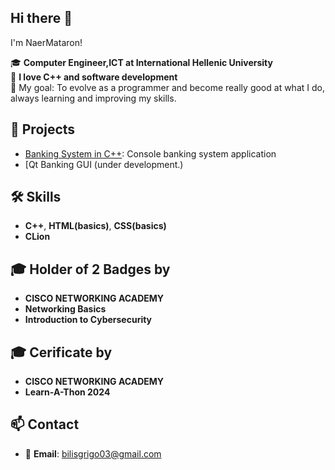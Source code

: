 ## Hi there 👋
I'm NaerMataron!

🎓 **Computer Engineer,ICT at International Hellenic University**  
🔧 **I love C++ and software development**  
🚀 My goal: To evolve as a programmer and become really good at what I do, always learning and improving my skills.

## 📌 Projects

- [Banking System in C++](https://github.com/NaerMataron/banking-system-cpp): Console banking system application
- [Qt Banking GUI (under development.)

## 🛠️ Skills

- **C++**, **HTML(basics)**, **CSS(basics)**
- **CLion**

## 🎓 Holder of 2 Badges by
- **CISCO NETWORKING ACADEMY**
- **Networking Basics**
- **Introduction to Cybersecurity**

## 🎓 Cerificate by
- **CISCO NETWORKING ACADEMY**
- **Learn-A-Thon 2024**
  
## 📫 Contact

- 📧 **Email**: bilisgrigo03@gmail.com
